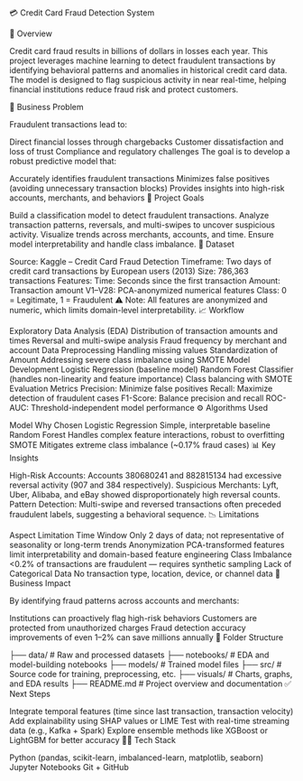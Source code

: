 💳 Credit Card Fraud Detection System

📌 Overview

Credit card fraud results in billions of dollars in losses each year. This project leverages machine learning to detect fraudulent transactions by identifying behavioral patterns and anomalies in historical credit card data. The model is designed to flag suspicious activity in near real-time, helping financial institutions reduce fraud risk and protect customers.

🎯 Business Problem

Fraudulent transactions lead to:

Direct financial losses through chargebacks
Customer dissatisfaction and loss of trust
Compliance and regulatory challenges
The goal is to develop a robust predictive model that:

Accurately identifies fraudulent transactions
Minimizes false positives (avoiding unnecessary transaction blocks)
Provides insights into high-risk accounts, merchants, and behaviors
🧠 Project Goals

Build a classification model to detect fraudulent transactions.
Analyze transaction patterns, reversals, and multi-swipes to uncover suspicious activity.
Visualize trends across merchants, accounts, and time.
Ensure model interpretability and handle class imbalance.
📂 Dataset

Source: Kaggle – Credit Card Fraud Detection
Timeframe: Two days of credit card transactions by European users (2013)
Size: 786,363 transactions
Features:
Time: Seconds since the first transaction
Amount: Transaction amount
V1–V28: PCA-anonymized numerical features
Class: 0 = Legitimate, 1 = Fraudulent
⚠️ Note: All features are anonymized and numeric, which limits domain-level interpretability.
📈 Workflow

Exploratory Data Analysis (EDA)
Distribution of transaction amounts and times
Reversal and multi-swipe analysis
Fraud frequency by merchant and account
Data Preprocessing
Handling missing values
Standardization of Amount
Addressing severe class imbalance using SMOTE
Model Development
Logistic Regression (baseline model)
Random Forest Classifier (handles non-linearity and feature importance)
Class balancing with SMOTE
Evaluation Metrics
Precision: Minimize false positives
Recall: Maximize detection of fraudulent cases
F1-Score: Balance precision and recall
ROC-AUC: Threshold-independent model performance
⚙️ Algorithms Used

Model	Why Chosen
Logistic Regression	Simple, interpretable baseline
Random Forest	Handles complex feature interactions, robust to overfitting
SMOTE	Mitigates extreme class imbalance (~0.17% fraud cases)
📊 Key Insights

High-Risk Accounts: Accounts 380680241 and 882815134 had excessive reversal activity (907 and 384 respectively).
Suspicious Merchants: Lyft, Uber, Alibaba, and eBay showed disproportionately high reversal counts.
Pattern Detection: Multi-swipe and reversed transactions often preceded fraudulent labels, suggesting a behavioral sequence.
📉 Limitations

Aspect	Limitation
Time Window	Only 2 days of data; not representative of seasonality or long-term trends
Anonymization	PCA-transformed features limit interpretability and domain-based feature engineering
Class Imbalance	<0.2% of transactions are fraudulent — requires synthetic sampling
Lack of Categorical Data	No transaction type, location, device, or channel data
🚀 Business Impact

By identifying fraud patterns across accounts and merchants:

Institutions can proactively flag high-risk behaviors
Customers are protected from unauthorized charges
Fraud detection accuracy improvements of even 1–2% can save millions annually
📁 Folder Structure

├── data/                   # Raw and processed datasets
├── notebooks/              # EDA and model-building notebooks
├── models/                 # Trained model files
├── src/                    # Source code for training, preprocessing, etc.
├── visuals/                # Charts, graphs, and EDA results
├── README.md               # Project overview and documentation
✅ Next Steps

Integrate temporal features (time since last transaction, transaction velocity)
Add explainability using SHAP values or LIME
Test with real-time streaming data (e.g., Kafka + Spark)
Explore ensemble methods like XGBoost or LightGBM for better accuracy
👨‍💻 Tech Stack

Python (pandas, scikit-learn, imbalanced-learn, matplotlib, seaborn)
Jupyter Notebooks
Git + GitHub
